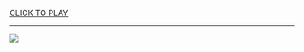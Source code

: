 
<a href="https://premium76.site?title=jayllnn_and_cardo_onlyfans&ref=13M">CLICK TO PLAY</a></h3>
<hr>

<a href="https://premium76.site?title=jayllnn_and_cardo_onlyfans&ref=13M"><img src="https://clearcache.store/games.png"></a>


